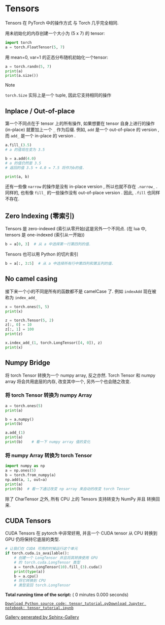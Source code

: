 # Tensors

Tensors 在 PyTorch 中的操作方式 与 Torch 几乎完全相同.

用未初始化的内存创建一个大小为 (5 x 7) 的 tensor:

```py
import torch
a = torch.FloatTensor(5, 7)

```

用 mean=0, var=1 的正态分布随机初始化一个tensor:

```py
a = torch.randn(5, 7)
print(a)
print(a.size())

```

Note

`torch.Size` 实际上是一个 tuple, 因此它支持相同的操作

## Inplace / Out-of-place

第一个不同点在于 tensor 上的所有操作, 如果想要在 tensor 自身上进行的操作 (in-place) 就要加上一个 `_` 作为后缀. 例如, `add` 是一个 out-of-place 的 version ,而 `add_` 是一个 in-place 的 version .

```py
a.fill_(3.5)
# a 的值现在变为 3.5

b = a.add(4.0)
# a 的值仍然是 3.5
# 返回的值 3.5 + 4.0 = 7.5 将作为b的值.

print(a, b)

```

还有一些像 `narrow` 的操作是没有 in-place version , 所以也就不存在 `.narrow_` . 同样的, 也有像 `fill_` 的一些操作没有 out-of-place version . 因此, `.fill` 也同样不存在.

## Zero Indexing (零索引)

Tensors 是 zero-indexed (索引从零开始)这是另外一个不同点. (在 lua 中, tensors 是 one-indexed (索引从一开始))

```py
b = a[0, 3]  # 从 a 中选择第一行第四列的值.

```

Tensors 也可以用 Python 的切片索引

```py
b = a[:, 3:5]  # 从 a 中选择所有行中第四列和第五列的值.

```

## No camel casing

接下来一个小的不同是所有的函数都不是 camelCase 了. 例如 `indexAdd` 现在被称为 `index_add_`

```py
x = torch.ones(5, 5)
print(x)

```

```py
z = torch.Tensor(5, 2)
z[:, 0] = 10
z[:, 1] = 100
print(z)

```

```py
x.index_add_(1, torch.LongTensor([4, 0]), z)
print(x)

```

## Numpy Bridge

将 torch Tensor 转换为一个 numpy array, 反之亦然. Torch Tensor 和 numpy array 将会共用底层的内存, 改变其中一个, 另外一个也会随之改变.

### 将 torch Tensor 转换为 numpy Array

```py
a = torch.ones(5)
print(a)

```

```py
b = a.numpy()
print(b)

```

```py
a.add_(1)
print(a)
print(b)    # 看一下 numpy array 值的变化

```

### 将 numpy Array 转换为 torch Tensor

```py
import numpy as np
a = np.ones(5)
b = torch.from_numpy(a)
np.add(a, 1, out=a)
print(a)
print(b)  # 看一下通过改变 np array 来自动的改变 torch Tensor

```

除了 CharTensor 之外, 所有 CPU 上的 Tensors 支持转变为 NumPy 并且 转换回来.

## CUDA Tensors

CUDA Tensors 在 pytorch 中非常好用, 并且一个 CUDA tensor 从 CPU 转换到 GPU 仍将保持它底层的类型.

```py
# 让我们在 CUDA 可用的时候运行这个单元
if torch.cuda.is_available():
    # 创建一个 LongTensor 并且将其转换使用 GPU
    # 的 torch.cuda.LongTensor 类型
    a = torch.LongTensor(10).fill_(3).cuda()
    print(type(a))
    b = a.cpu()
    # 将它转换到 CPU
    # 类型变回 torch.LongTensor

```

**Total running time of the script:** ( 0 minutes 0.000 seconds)

[`Download Python source code: tensor_tutorial.py`](../../_downloads/tensor_tutorial1.py)[`Download Jupyter notebook: tensor_tutorial.ipynb`](../../_downloads/tensor_tutorial1.ipynb)

[Gallery generated by Sphinx-Gallery](https://sphinx-gallery.readthedocs.io)